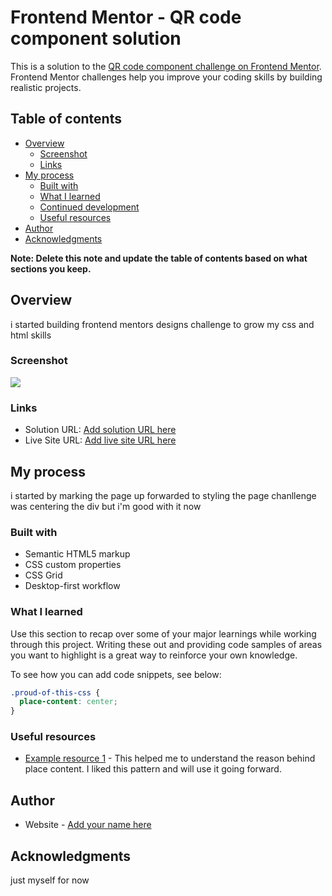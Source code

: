 # Frontend Mentor - QR code component solution

This is a solution to the [QR code component challenge on Frontend Mentor](https://www.frontendmentor.io/challenges/qr-code-component-iux_sIO_H). Frontend Mentor challenges help you improve your coding skills by building realistic projects. 

## Table of contents

- [Overview](#overview)
  - [Screenshot](#screenshot)
  - [Links](#links)
- [My process](#my-process)
  - [Built with](#built-with)
  - [What I learned](#what-i-learned)
  - [Continued development](#continued-development)
  - [Useful resources](#useful-resources)
- [Author](#author)
- [Acknowledgments](#acknowledgments)

**Note: Delete this note and update the table of contents based on what sections you keep.**

## Overview
i started building frontend mentors designs challenge to grow my css and html skills
### Screenshot

![](./screenshot.jpg)


### Links

- Solution URL: [Add solution URL here](https://your-solution-url.com)
- Live Site URL: [Add live site URL here](https://your-live-site-url.com)

## My process
i started by marking the page up forwarded to styling the page chanllenge was centering the div but i'm good with it now
### Built with

- Semantic HTML5 markup
- CSS custom properties
- CSS Grid
- Desktop-first workflow



### What I learned

Use this section to recap over some of your major learnings while working through this project. Writing these out and providing code samples of areas you want to highlight is a great way to reinforce your own knowledge.

To see how you can add code snippets, see below:


```css
.proud-of-this-css {
  place-content: center;
}
```



### Useful resources

- [Example resource 1](https://css-tricks.com/almanac/properties/p/place-content/) - This helped me to understand the reason behind place content.  I  liked this pattern and will use it going forward.


## Author

- Website - [Add your name here](https://qr-code1.netlify.app/)



## Acknowledgments
just myself for now
